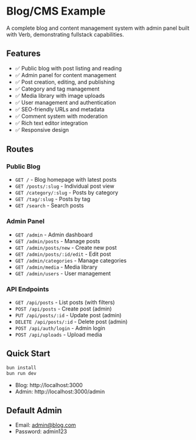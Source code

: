 # Blog/CMS Example

A complete blog and content management system with admin panel built with Verb, demonstrating fullstack capabilities.

## Features

- ✅ Public blog with post listing and reading
- ✅ Admin panel for content management
- ✅ Post creation, editing, and publishing
- ✅ Category and tag management
- ✅ Media library with image uploads
- ✅ User management and authentication
- ✅ SEO-friendly URLs and metadata
- ✅ Comment system with moderation
- ✅ Rich text editor integration
- ✅ Responsive design

## Routes

### Public Blog
- `GET /` - Blog homepage with latest posts
- `GET /posts/:slug` - Individual post view
- `GET /category/:slug` - Posts by category
- `GET /tag/:slug` - Posts by tag
- `GET /search` - Search posts

### Admin Panel
- `GET /admin` - Admin dashboard
- `GET /admin/posts` - Manage posts
- `GET /admin/posts/new` - Create new post
- `GET /admin/posts/:id/edit` - Edit post
- `GET /admin/categories` - Manage categories
- `GET /admin/media` - Media library
- `GET /admin/users` - User management

### API Endpoints
- `GET /api/posts` - List posts (with filters)
- `POST /api/posts` - Create post (admin)
- `PUT /api/posts/:id` - Update post (admin)
- `DELETE /api/posts/:id` - Delete post (admin)
- `POST /api/auth/login` - Admin login
- `POST /api/uploads` - Upload media

## Quick Start

```bash
bun install
bun run dev
```

- Blog: http://localhost:3000
- Admin: http://localhost:3000/admin

## Default Admin

- Email: admin@blog.com
- Password: admin123